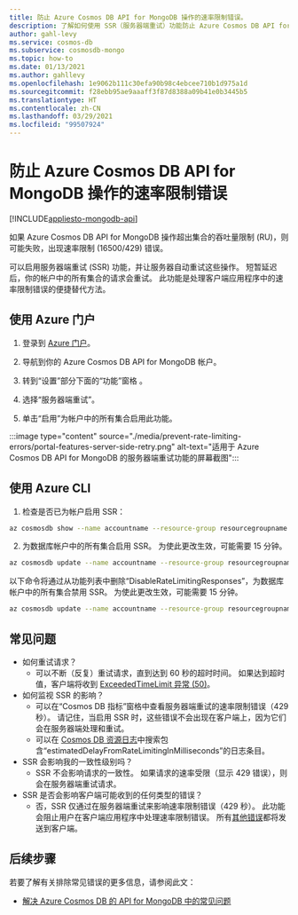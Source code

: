 ```yaml
---
title: 防止 Azure Cosmos DB API for MongoDB 操作的速率限制错误。
description: 了解如何使用 SSR（服务器端重试）功能防止 Azure Cosmos DB API for MongoDB 操作遇到速率限制错误。
author: gahl-levy
ms.service: cosmos-db
ms.subservice: cosmosdb-mongo
ms.topic: how-to
ms.date: 01/13/2021
ms.author: gahllevy
ms.openlocfilehash: 1e9062b111c30efa90b98c4ebcee710b1d975a1d
ms.sourcegitcommit: f28ebb95ae9aaaff3f87d8388a09b41e0b3445b5
ms.translationtype: HT
ms.contentlocale: zh-CN
ms.lasthandoff: 03/29/2021
ms.locfileid: "99507924"
---
```

# <a name="prevent-rate-limiting-errors-for-azure-cosmos-db-api-for-mongodb-operations"></a>防止 Azure Cosmos DB API for MongoDB 操作的速率限制错误
[!INCLUDE[appliesto-mongodb-api](includes/appliesto-mongodb-api.md)]

如果 Azure Cosmos DB API for MongoDB 操作超出集合的吞吐量限制 (RU)，则可能失败，出现速率限制 (16500/429) 错误。 

可以启用服务器端重试 (SSR) 功能，并让服务器自动重试这些操作。 短暂延迟后，你的帐户中的所有集合的请求会重试。 此功能是处理客户端应用程序中的速率限制错误的便捷替代方法。

## <a name="use-the-azure-portal"></a>使用 Azure 门户

1. 登录到 [Azure 门户](https://portal.azure.com/)。

1. 导航到你的 Azure Cosmos DB API for MongoDB 帐户。

1. 转到“设置”部分下面的“功能”窗格 。

1. 选择“服务器端重试”。

1. 单击“启用”为帐户中的所有集合启用此功能。

:::image type="content" source="./media/prevent-rate-limiting-errors/portal-features-server-side-retry.png" alt-text="适用于 Azure Cosmos DB API for MongoDB 的服务器端重试功能的屏幕截图":::

## <a name="use-the-azure-cli"></a>使用 Azure CLI

1. 检查是否已为帐户启用 SSR：
```bash
az cosmosdb show --name accountname --resource-group resourcegroupname
```
2. 为数据库帐户中的所有集合启用 SSR。 为使此更改生效，可能需要 15 分钟。
```bash
az cosmosdb update --name accountname --resource-group resourcegroupname --capabilities EnableMongo DisableRateLimitingResponses
```
以下命令将通过从功能列表中删除“DisableRateLimitingResponses”，为数据库帐户中的所有集合禁用 SSR。 为使此更改生效，可能需要 15 分钟。
```bash
az cosmosdb update --name accountname --resource-group resourcegroupname --capabilities EnableMongo
```

## <a name="frequently-asked-questions"></a>常见问题
* 如何重试请求？
    * 可以不断（反复）重试请求，直到达到 60 秒的超时时间。 如果达到超时值，客户端将收到 [ExceededTimeLimit 异常 (50)](mongodb-troubleshoot.md)。
*  如何监视 SSR 的影响？
    *  可以在“Cosmos DB 指标”窗格中查看服务器端重试的速率限制错误（429 秒）。 请记住，当启用 SSR 时，这些错误不会出现在客户端上，因为它们会在服务器端处理和重试。 
    *  可以在 [Cosmos DB 资源日志](cosmosdb-monitor-resource-logs.md)中搜索包含“estimatedDelayFromRateLimitingInMilliseconds”的日志条目。
*  SSR 会影响我的一致性级别吗？
    *  SSR 不会影响请求的一致性。 如果请求的速率受限（显示 429 错误），则会在服务器端重试请求。 
*  SSR 是否会影响客户端可能收到的任何类型的错误？
    *  否，SSR 仅通过在服务器端重试来影响速率限制错误（429 秒）。 此功能会阻止用户在客户端应用程序中处理速率限制错误。 所有[其他错误](mongodb-troubleshoot.md)都将发送到客户端。 

## <a name="next-steps"></a>后续步骤

若要了解有关排除常见错误的更多信息，请参阅此文：

* [解决 Azure Cosmos DB 的 API for MongoDB 中的常见问题](mongodb-troubleshoot.md)
